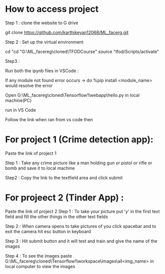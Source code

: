# How to access project

Step 1 : clone the website to G drive

git clone https://github.com/karthikeyan12068/ML_facerg.git

Step 2 : Set up the virtual environment

cd "cd "G:\ML_facereg\cloned\TFODCourse"
source "tfod/Scripts/activate"

Step3 :

Run both the ipynb files in VSCode :

If any module not found error occurs -> do %pip install <module_name> would resolve the error

Open G:\ML_facereg\cloned\Tensorflow1\webapp\hello.py in local machine(PC)

run in VS Code 

Follow the link when ran from vs code then

# For project 1 (Crime detection app): 

Paste the link of project 1

Step 1 : Take any crime picture like a man holding gun or pistol or rifle or bomb and save it to local machine

Step2 : Copy the link to the textfield area and click submit

# For projeect 2 (Tinder App) :

Paste the link of project 2
Step 1 : To take your picture put 'y' in the first text field and fill the other things in the other text fields

Step 2 : When camera opens to take pictures of you click spacebar and to exit the camera hit esc button in keyboard

Step 3 : Hit submit button and it will test and train and give the name of the images 

Step 4 : To see the images paste G:\ML_facereg\cloned\Tensorflow1\workspace\images\all\<img_name> in local computer to view the images
